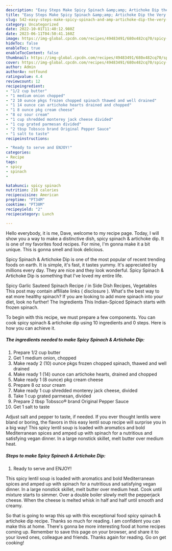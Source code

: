 ```yaml
---
description: "Easy Steps Make Spicy Spinach &amp;amp; Artichoke Dip the Very Delicious"
title: "Easy Steps Make Spicy Spinach &amp;amp; Artichoke Dip the Very Delicious"
slug: 542-easy-steps-make-spicy-spinach-and-amp-artichoke-dip-the-very-delicious
category: Uncategorized
date: 2022-10-01T11:40:12.980Z
date: 2023-06-11T04:50:41.160Z
image: https://img-global.cpcdn.com/recipes/49483491/680x482cq70/spicy-spinach-artichoke-dip-recipe-main-photo.jpg
hideToc: false
enableToc: true
enableTocContent: false
thumbnail: https://img-global.cpcdn.com/recipes/49483491/680x482cq70/spicy-spinach-artichoke-dip-recipe-main-photo.jpg
cover: https://img-global.cpcdn.com/recipes/49483491/680x482cq70/spicy-spinach-artichoke-dip-recipe-main-photo.jpg
author: Admin
authorAv: notfound
ratingvalue: 4.4
reviewcount: 12
recipeingredient:
- "1/2 cup butter"
- "1 medium onion chopped"
- "2 10 ounce pkgs frozen chopped spinach thawed and well drained"
- "1 14 ounce can artichoke hearts drained and chopped"
- "1 8 ounce pkg cream cheese"
- "8 oz sour cream"
- "1 cup shredded monterey jack cheese divided"
- "1 cup grated parmesan divided"
- "2 tbsp Tobssco brand Original Pepper Sauce"
- "1 salt to taste"
recipeinstructions:

- "Ready to serve and ENJOY!"
categories:
- Recipe
tags:
- spicy
- spinach
- 

katakunci: spicy spinach  
nutrition: 218 calories
recipecuisine: American
preptime: "PT34M"
cooktime: "PT30M"
recipeyield: "2"
recipecategory: Lunch

---
```



Hello everybody, it is me, Dave, welcome to my recipe page. Today, I will show you a way to make a distinctive dish, spicy spinach &amp; artichoke dip. It is one of my favorites food recipes. For mine, I'm gonna make it a bit unique. This is gonna smell and look delicious.

Spicy Spinach &amp; Artichoke Dip is one of the most popular of recent trending foods on earth. It is simple, it's fast, it tastes yummy. It's appreciated by millions every day. They are nice and they look wonderful. Spicy Spinach &amp; Artichoke Dip is something that I've loved my entire life.

Spicy Garlic Sauteed Spinach Recipe / in Side Dish Recipes, Vegetables This post may contain affiliate links ( disclosure ). What&#39;s the best way to eat more healthy spinach? If you are looking to add more spinach into your diet, look no further! The Ingredients This Indian-Spiced Spinach starts with frozen spinach.


To begin with this recipe, we must prepare a few components. You can cook spicy spinach &amp; artichoke dip using 10 ingredients and 0 steps. Here is how you can achieve it.

<!--inarticleads1-->

##### The ingredients needed to make Spicy Spinach &amp; Artichoke Dip:

1. Prepare 1/2 cup butter
1. Get 1 medium onion, chopped
1. Make ready 2 (10) ounce pkgs frozen chopped spinach, thawed and well drained
1. Make ready 1 (14) ounce can artichoke hearts, drained and chopped
1. Make ready 1 (8 ounce) pkg cream cheese
1. Prepare 8 oz sour cream
1. Make ready 1 cup shredded monterey jack cheese, divided
1. Take 1 cup grated parmesan, divided
1. Prepare 2 tbsp Tobssco® brand Original Pepper Sauce
1. Get 1 salt to taste


Adjust salt and pepper to taste, if needed. If you ever thought lentils were bland or boring, the flavors in this easy lentil soup recipe will surprise you in a big way! This spicy lentil soup is loaded with aromatics and bold Mediterranean spices and amped up with spinach for a nutritious and satisfying vegan dinner. In a large nonstick skillet, melt butter over medium heat. 

<!--inarticleads2-->

##### Steps to make Spicy Spinach &amp; Artichoke Dip:


1. Ready to serve and ENJOY!

This spicy lentil soup is loaded with aromatics and bold Mediterranean spices and amped up with spinach for a nutritious and satisfying vegan dinner. In a large nonstick skillet, melt butter over medium heat. Cook until mixture starts to simmer. Over a double boiler slowly melt the pepperjack cheese. When the cheese is melted whisk in half and half until smooth and creamy. 

So that is going to wrap this up with this exceptional food spicy spinach &amp; artichoke dip recipe. Thanks so much for reading. I am confident you can make this at home. There's gonna be more interesting food at home recipes coming up. Remember to save this page on your browser, and share it to your loved ones, colleague and friends. Thanks again for reading. Go on get cooking!
